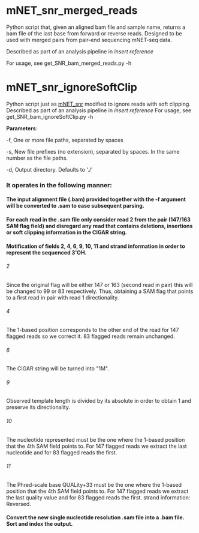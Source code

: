 # mNET_snr_merged_reads

Python script that, given an aligned bam file and sample name, returns a bam file of the last base from forward or reverse reads. Designed to be used with merged pairs from pair-end sequencing mNET-seq data.

Described as part of an analysis pipeline in *insert reference*

For usage, see get_SNR_bam_merged_reads.py -h


# mNET_snr_ignoreSoftClip

Python script just as [mNET_snr](https://github.com/tomasgomes/mNET_snr) modified to ignore reads with soft clipping.
Described as part of an analysis pipeline in *insert reference*
For usage, see get_SNR_bam_ignoreSoftClip.py -h

**Parameters**:

-f, One or more file paths, separated by spaces

-s, New file prefixes (no extension), separated by spaces. In the same number as the file paths.

-d, Output directory. Defaults to './'



### It operates in the following manner:

#### The input alignment file (.bam) provided together with the -f argument will be converted to .sam to ease subsequent parsing.

#### For each read in the .sam file only consider read 2 from the pair (147/163 SAM flag field) and disregard any read that contains deletions, insertions or soft clipping information in the CIGAR string.

#### Motification of fields 2, 4, 6, 9, 10, 11 and strand information in order to represent the sequenced 3'OH.

###### 2
Since the original flag will be either 147 or 163 (second read in pair) this will be changed to 99 or 83 respectively. Thus, obtaining a SAM flag that points to a first read in pair with read 1 directionality.

###### 4
The 1-based position corresponds to the other end of the read for 147 flagged reads so we correct it. 83 flagged reads remain unchanged.

###### 6
The CIGAR string will be turned into "1M".

###### 9
Observed template length is divided by its absolute in order to obtain 1 and preserve its directionality.

###### 10
The nucleotide represented must be the one where the 1-based position that the 4th SAM field points to. For 147 flagged reads we extract the last nucleotide and for 83 flagged reads the first.

###### 11
The Phred-scale base QUALity+33 must be the one where the 1-based position that the 4th SAM field points to. For 147 flagged reads we extract the last quality value and for 83 flagged reads the first.
  strand information: Reversed.
  
#### Convert the new single nucleotide resolution .sam file into a .bam file. Sort and index the output.
